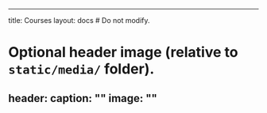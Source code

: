   ---
  title: Courses
  layout: docs  # Do not modify.

  # Optional header image (relative to `static/media/` folder).
  header:
    caption: ""
    image: ""
  ---